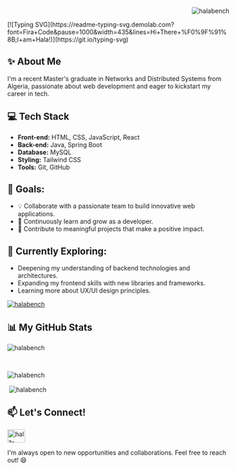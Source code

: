 
<p align="right"> <img src="https://komarev.com/ghpvc/?username=halabench&label=Profile%20views&color=0e75b6&style=flat" alt="halabench" /> </p>
[![Typing SVG](https://readme-typing-svg.demolab.com?font=Fira+Code&pause=1000&width=435&lines=Hi+There+%F0%9F%91%8B;I+am+Hala!)](https://git.io/typing-svg)

## ✨ About Me
I'm a recent Master's graduate in Networks and Distributed Systems from Algeria, passionate about web development and eager to kickstart my career in tech.

## 💻 Tech Stack
- **Front-end:** HTML, CSS, JavaScript, React
- **Back-end:** Java, Spring Boot
- **Database:** MySQL
- **Styling:** Tailwind CSS
- **Tools:** Git, GitHub
  
## 🎯 Goals:

- 💡 Collaborate with a passionate team to build innovative web applications.
- 🌱 Continuously learn and grow as a developer.
- 🤝 Contribute to meaningful projects that make a positive impact.

## 🚀 Currently Exploring:

- Deepening my understanding of backend technologies and architectures.
- Expanding my frontend skills with new libraries and frameworks.
- Learning more about UX/UI design principles.

  

<p align="left"> <a href="https://github.com/ryo-ma/github-profile-trophy"><img src="https://github-profile-trophy.vercel.app/?username=halabench" alt="halabench" /></a> </p>

## 📊 My GitHub Stats
<p><img align="center" src="https://github-readme-streak-stats.herokuapp.com/?user=halabench&" alt="halabench" /></p><br/>
<p><img align="left" src="https://github-readme-stats.vercel.app/api/top-langs?username=halabench&show_icons=true&locale=en&layout=compact" alt="halabench" /></p><br/>
<p>&nbsp;<img align="center" src="https://github-readme-stats.vercel.app/api?username=halabench&show_icons=true&locale=en" alt="halabench" /></p>


## 📫 Let's Connect!

<p align="left">
<a href="https://linkedin.com/in/hala-benchiheb" target="blank"><img align="center" src="https://raw.githubusercontent.com/rahuldkjain/github-profile-readme-generator/master/src/images/icons/Social/linked-in-alt.svg" alt="hala-benchiheb" height="30" width="40" /></a>
</p>

 I'm always open to new opportunities and collaborations. Feel free to reach out! 😄
